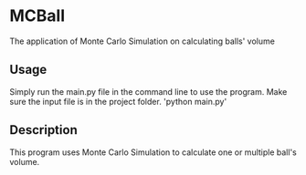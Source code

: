 # MCBall
The application of Monte Carlo Simulation on calculating balls' volume
## Usage
Simply run the main.py file in the command line to use the program. Make sure the input file is in the project folder.
'python main.py'
## Description
This program uses Monte Carlo Simulation to calculate one or multiple ball's volume. 

